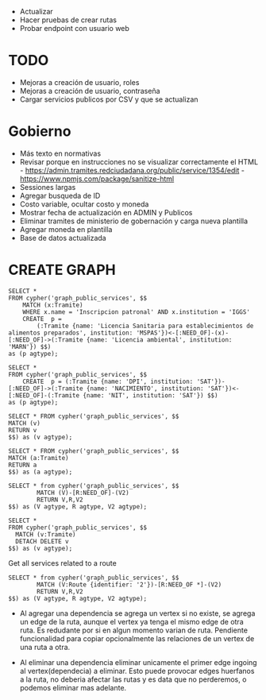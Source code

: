 - Actualizar
- Hacer pruebas de crear rutas
- Probar endpoint con usuario web

# TODO
- Mejoras a creación de usuario, roles
- Mejoras a creación de usuario, contraseña
- Cargar servicios publicos por CSV y que se actualizan

# Gobierno
- Más texto en normativas
- Revisar porque en instrucciones no se visualizar correctamente el HTML - https://admin.tramites.redciudadana.org/public/service/1354/edit - https://www.npmjs.com/package/sanitize-html
- Sessiones largas
- Agregar busqueda de ID
- Costo variable, ocultar costo y moneda
- Mostrar fecha de actualización en ADMIN y Publicos
- Eliminar tramites de ministerio de gobernación y carga nueva plantilla
- Agregar moneda en plantilla
- Base de datos actualizada


# CREATE GRAPH

```
SELECT * 
FROM cypher('graph_public_services', $$
	MATCH (x:Tramite)
	WHERE x.name = 'Inscripcion patronal' AND x.institution = 'IGGS'
    CREATE  p = 
    	(:Tramite {name: 'Licencia Sanitaria para establecimientos de alimentos preparados', institution: 'MSPAS'})<-[:NEED_OF]-(x)-[:NEED_OF]->(:Tramite {name: 'Licencia ambiental', institution: 'MARN'}) $$)
as (p agtype);
```


```
SELECT * 
FROM cypher('graph_public_services', $$
    CREATE  p = (:Tramite {name: 'DPI', institution: 'SAT'})-[:NEED_OF]->(:Tramite {name: 'NACIMIENTO', institution: 'SAT'})<-[:NEED_OF]-(:Tramite {name: 'NIT', institution: 'SAT'}) $$)
as (p agtype);
```

```
SELECT * FROM cypher('graph_public_services', $$
MATCH (v)
RETURN v
$$) as (v agtype);
```

```
SELECT * FROM cypher('graph_public_services', $$
MATCH (a:Tramite)
RETURN a
$$) as (a agtype);
```

```
SELECT * from cypher('graph_public_services', $$
        MATCH (V)-[R:NEED_OF]-(V2)
        RETURN V,R,V2
$$) as (V agtype, R agtype, V2 agtype);
```


```
SELECT * 
FROM cypher('graph_public_services', $$
  MATCH (v:Tramite)
  DETACH DELETE v
$$) as (v agtype);
```

Get all services related to a route

```
SELECT * from cypher('graph_public_services', $$
        MATCH (V:Route {identifier: '2'})-[R:NEED_OF *]-(V2)
        RETURN V,R,V2
$$) as (V agtype, R agtype, V2 agtype);
```

- Al agregar una dependencia se agrega un vertex si no existe, se agrega un edge de la ruta, aunque el vertex ya tenga el mismo edge de otra ruta. Es redudante por si en algun momento varian de ruta. Pendiente funcionalidad para copiar opcionalmente las relaciones de un vertex de una ruta a otra.

- Al eliminar una dependencia eliminar unicamente el primer edge ingoing al vertex(dependecia) a eliminar. Esto puede provocar edges huerfanos a la ruta, no deberia afectar las rutas y es data que no perderemos, o podemos eliminar mas adelante.